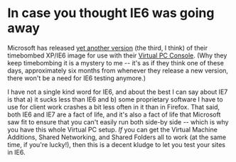 # In case you thought IE6 was going away

Microsoft has released <a href="http://www.microsoft.com/downloads/details.aspx?FamilyId=21EABB90-958F-4B64-B5F1-73D0A413C8EF&amp;displaylang=en">yet another version</a> (the third, I think) of their timebombed XP/IE6 image for use with their <a href="http://www.microsoft.com/windows/products/winfamily/virtualpc/default.mspx">Virtual PC Console</a>. (Why they keep timebombing it is a mystery to me -- it's as if they think one of these days, approximately six months from whenever they release a new version, there won't be a need for IE6 testing anymore.)

I have not a single kind word for IE6, and about the best I can say about IE7 is that a) it sucks less than IE6 and b) some proprietary software I have to use for client work crashes a bit less often in it than in Firefox. That said, both IE6 and IE7 are a fact of life, and it's also a fact of life that Microsoft saw fit to ensure that you can't easily run both side-by side -- which is why you have this whole Virtual PC setup. <em>If</em> you can get the Virtual Machine Additions, Shared Networking, and Shared Folders all to work (at the same time, if you're lucky!), then this is a decent kludge to let you test your sites in IE6.